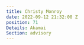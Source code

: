 ```yaml
---
title: Christy Monroy
date: 2022-09-12 21:32:00 Z
position: 71
Details: Akamai
Section: advisory
---
```


